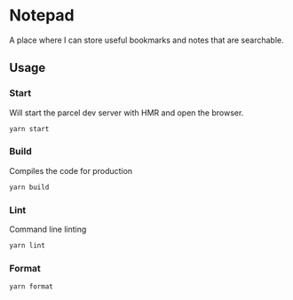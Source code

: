 # Notepad

A place where I can store useful bookmarks and notes that are searchable.

## Usage

### Start

Will start the parcel dev server with HMR and open the browser.

```sh
yarn start
```

### Build

Compiles the code for production

```sh
yarn build
```

### Lint

Command line linting

```sh
yarn lint
```

### Format

```sh
yarn format
```
